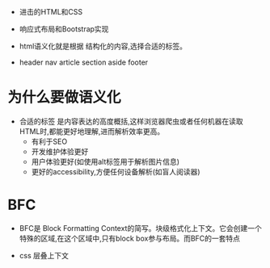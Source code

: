 * 进击的HTML和CSS
* 响应式布局和Bootstrap实现


* html语义化就是根据 结构化的内容,选择合适的标签。
* header nav article section  aside footer
# 为什么要做语义化
* 合适的标签 是内容表达的高度概括,这样浏览器爬虫或者任何机器在读取HTML时,都能更好地理解,进而解析效率更高。
  - 有利于SEO
  - 开发维护体验更好
  - 用户体验更好(如使用alt标签用于解析图片信息)
  - 更好的accessibility,方便任何设备解析(如盲人阅读器)

# BFC
* BFC是 Block Formatting Context的简写。块级格式化上下文。它会创建一个特殊的区域,在这个区域中,只有block box参与布局。而BFC的一套特点


* css 层叠上下文


